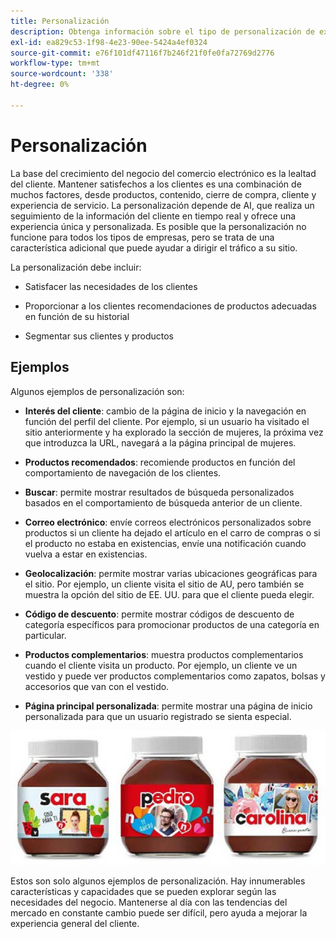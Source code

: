 ```yaml
---
title: Personalización
description: Obtenga información sobre el tipo de personalización de experiencias que debe proporcionar a sus clientes.
exl-id: ea829c53-1f98-4e23-90ee-5424a4ef0324
source-git-commit: e76f101df47116f7b246f21f0fe0fa72769d2776
workflow-type: tm+mt
source-wordcount: '338'
ht-degree: 0%

---
```


# Personalización

La base del crecimiento del negocio del comercio electrónico es la lealtad del cliente. Mantener satisfechos a los clientes es una combinación de muchos factores, desde productos, contenido, cierre de compra, cliente y experiencia de servicio. La personalización depende de AI, que realiza un seguimiento de la información del cliente en tiempo real y ofrece una experiencia única y personalizada. Es posible que la personalización no funcione para todos los tipos de empresas, pero se trata de una característica adicional que puede ayudar a dirigir el tráfico a su sitio.

La personalización debe incluir:

- Satisfacer las necesidades de los clientes

- Proporcionar a los clientes recomendaciones de productos adecuadas en función de su historial

- Segmentar sus clientes y productos

## Ejemplos

Algunos ejemplos de personalización son:

- **Interés del cliente**: cambio de la página de inicio y la navegación en función del perfil del cliente. Por ejemplo, si un usuario ha visitado el sitio anteriormente y ha explorado la sección de mujeres, la próxima vez que introduzca la URL, navegará a la página principal de mujeres.

- **Productos recomendados**: recomiende productos en función del comportamiento de navegación de los clientes.

- **Buscar**: permite mostrar resultados de búsqueda personalizados basados en el comportamiento de búsqueda anterior de un cliente.

- **Correo electrónico**: envíe correos electrónicos personalizados sobre productos si un cliente ha dejado el artículo en el carro de compras o si el producto no estaba en existencias, envíe una notificación cuando vuelva a estar en existencias.

- **Geolocalización**: permite mostrar varias ubicaciones geográficas para el sitio. Por ejemplo, un cliente visita el sitio de AU, pero también se muestra la opción del sitio de EE. UU. para que el cliente pueda elegir.

- **Código de descuento**: permite mostrar códigos de descuento de categoría específicos para promocionar productos de una categoría en particular.

- **Productos complementarios**: muestra productos complementarios cuando el cliente visita un producto. Por ejemplo, un cliente ve un vestido y puede ver productos complementarios como zapatos, bolsas y accesorios que van con el vestido.

- **Página principal personalizada**: permite mostrar una página de inicio personalizada para que un usuario registrado se sienta especial.

![Ejemplo de productos personalizados](../../assets/playbooks/personalization-example.png)

Estos son solo algunos ejemplos de personalización. Hay innumerables características y capacidades que se pueden explorar según las necesidades del negocio. Mantenerse al día con las tendencias del mercado en constante cambio puede ser difícil, pero ayuda a mejorar la experiencia general del cliente.

